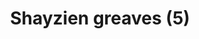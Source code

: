 ---
layout: item
title: Shayzien greaves (5)
item-id: 13380
datatable: true
id: 13380
name: "Shayzien greaves (5)"
members: true
lowalch: 30
highalch: 45
examine: "Dress like a tier 5 Shayzien soldier."
monsters:
  - id: 6913
    name: "Soldier (tier 5)"
    members: true
    combat_level: 99
    wiki_url: "https://oldschool.runescape.wiki/w/Soldier_(tier_5)"
    drops:
      - quantity: "1"
        rarity: 1
    image: "https://oldschool.runescape.wiki/images/thumb/6/6d/Soldier_%28tier_5%29.png/120px-Soldier_%28tier_5%29.png?2c444"
---